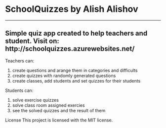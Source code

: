 <h1>SchoolQuizzes by Alish Alishov</h1>
  <hr>
<h2>Simple quiz app created to help teachers and student. Visit on: http://schoolquizzes.azurewebsites.net/</h2>
<p>Teachers can:  </p>
<ol>
    <li>create questions and arange them in categories and difficults </li>
    <li>create quizzes with randomly generated questions  </li>
    <li>create classes, add students and set quizzes for their students </li>
</ol>
<p>Students can:</p>
<ol>
    <li>solve exercise quizzes</li>
    <li>solve class room assigned exercies</li>
    <li>see the solved quizzes and the result of them</li>
</ol>

  License
  This project is licensed with the MIT license.